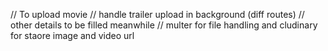 // To upload movie 
// handle trailer upload in background (diff routes)
// other details to be filled meanwhile
// multer for file handling and cludinary for staore image and video url